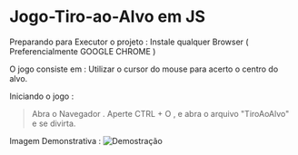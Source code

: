 # Jogo-Tiro-ao-Alvo em JS

Preparando para Executor o projeto : 
Instale qualquer Browser ( Preferencialmente GOOGLE CHROME )


O jogo consiste em : Utilizar o cursor do mouse para acerto o centro do alvo. 

Iniciando o jogo :
> Abra o Navegador . Aperte CTRL + O , e abra o arquivo "TiroAoAlvo" e se divirta.



Imagem Demonstrativa : 
![Demostração](https://user-images.githubusercontent.com/124837579/233274512-87b29b4b-ee3c-4a90-81dc-c452b4b4faf5.png)

